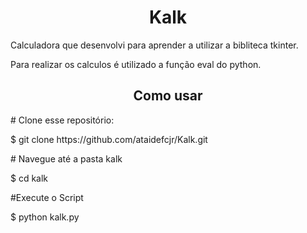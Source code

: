 <h1 align="center">Kalk</h1>

<p>Calculadora que desenvolvi para aprender a utilizar a bibliteca tkinter.</p>
<p>Para realizar os calculos é utilizado a função eval do python.</p>

<h2 align="center">Como usar</h2>

<p># Clone esse repositório:</p>
<p>$ git clone https://github.com/ataidefcjr/Kalk.git</p>
<p># Navegue até a pasta kalk</p>
<p>$ cd kalk</p>
<p>#Execute o Script</p>
<p>$ python kalk.py</p>



